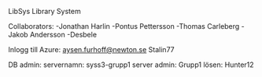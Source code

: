 LibSys
Library System

Collaborators: -Jonathan Harlin -Pontus Pettersson -Thomas Carleberg -Jakob Andersson -Desbele

Inlogg till Azure: aysen.furhoff@newton.se Stalin77

DB admin:
servernamn: syss3-grupp1
server admin: Grupp1
lösen: Hunter12

